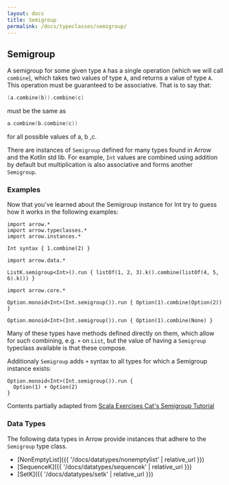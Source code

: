 ```yaml
---
layout: docs
title: Semigroup
permalink: /docs/typeclasses/semigroup/
---
```


## Semigroup

A semigroup for some given type `A` has a single operation (which we will call `combine`), which takes two values of type `A`, and returns a value of type `A`. This operation must be guaranteed to be associative. That is to say that:

```kotlin
(a.combine(b)).combine(c)
```

must be the same as

```kotlin
a.combine(b.combine(c))
```

for all possible values of a, b ,c.

There are instances of `Semigroup` defined for many types found in Arrow and the Kotlin std lib.
For example, `Int` values are combined using addition by default but multiplication is also associative and forms another `Semigroup`.

### Examples

Now that you've learned about the Semigroup instance for Int try to guess how it works in the following examples:

```kotlin:ank
import arrow.*
import arrow.typeclasses.*
import arrow.instances.*

Int syntax { 1.combine(2) }
```

```kotlin:ank   
import arrow.data.*

ListK.semigroup<Int>().run { listOf(1, 2, 3).k().combine(listOf(4, 5, 6).k()) }
```

```kotlin:ank
import arrow.core.*

Option.monoid<Int>(Int.semigroup()).run { Option(1).combine(Option(2)) }
```

```kotlin:ank
Option.monoid<Int>(Int.semigroup()).run { Option(1).combine(None) }
```

Many of these types have methods defined directly on them, which allow for such combining, e.g. `+` on `List`, but the value of having a `Semigroup` typeclass available is that these compose.

Additionaly `Semigroup` adds `+` syntax to all types for which a Semigroup instance exists:

```kotlin:ank
Option.monoid<Int>(Int.semigroup()).run {
  Option(1) + Option(2)
}
```

Contents partially adapted from [Scala Exercises Cat's Semigroup Tutorial](https://www.scala-exercises.org/cats/semigroup)


### Data Types

The following data types in Arrow provide instances that adhere to the `Semigroup` type class.

- [NonEmptyList]({{ '/docs/datatypes/nonemptylist' | relative_url }})
- [SequenceK]({{ '/docs/datatypes/sequencek' | relative_url }})
- [SetK]({{ '/docs/datatypes/setk' | relative_url }})
